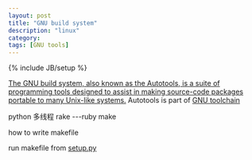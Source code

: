 ```yaml
---
layout: post
title: "GNU build system"
description: "linux"
category: 
tags: [GNU tools]
---
```

{% include JB/setup %}

[The GNU build system, also known as the Autotools, is a suite of programming tools designed to assist in making source-code packages portable to many Unix-like systems.](http://en.wikipedia.org/wiki/GNU_build_system)
Autotools is part of [GNU toolchain](http://en.wikipedia.org/wiki/GNU_toolchain)

python 多线程
rake ---ruby make 

how to write makefile

run makefile from [setup.py](http://stackoverflow.com/questions/1471994/what-is-setup-py)
